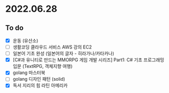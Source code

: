# 2022.06.28

## To do

- [x] 운동 (유산소)
- [ ] 생활코딩 클라우드 서비스 AWS 강의 EC2
- [ ] 일본어 기초 완성 (일본어의 글자 - 히라가나/카타카나)
- [x] [C#과 유니티로 만드는 MMORPG 게임 개발 시리즈] Part1: C# 기초 프로그래밍 입문 (TextRPG, 객체지향 여행)
- [x] golang 마스터북
- [ ] golang 디자인 패턴 (solid)
- [x] 독서 지리의 힘 라틴 아메리카

